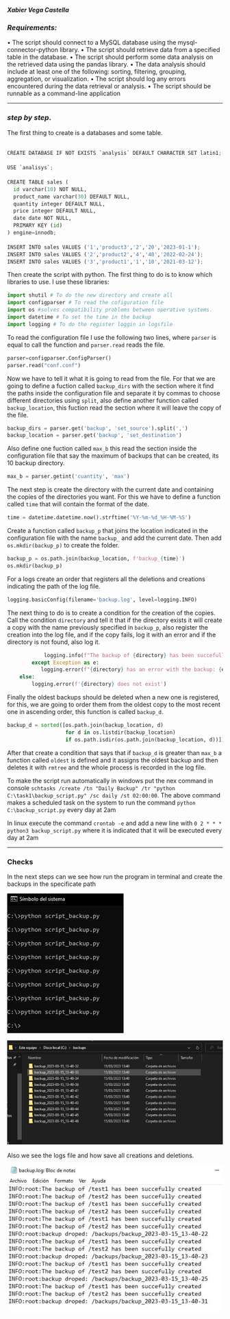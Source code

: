 ***Xabier Vega Castella***
### *Requirements:*

• The script should connect to a MySQL database using the mysql-connector-python library.
• The script should retrieve data from a specified table in the database.
• The script should perform some data analysis on the retrieved data using the pandas library.
• The data analysis should include at least one of the following: sorting, filtering, grouping, 
  aggregation, or visualization.
• The script should log any errors encountered during the data retrieval or analysis.
• The script should be runnable as a command-line application

---
### *step by step*.

The first thing to create is a databases and some table.

```python

CREATE DATABASE IF NOT EXISTS `analysis` DEFAULT CHARACTER SET latin1;

USE `analisys`;

CREATE TABLE sales (
  id varchar(10) NOT NULL,
  product_name varchar(30) DEFAULT NULL,
  quantity integer DEFAULT NULL,
  price integer DEFAULT NULL,
  date date NOT NULL,
  PRIMARY KEY (id)
) engine=innodb;

INSERT INTO sales VALUES ('1','product3','2','20','2023-01-1');
INSERT INTO sales VALUES ('2','product2','4','40','2022-02-24');
INSERT INTO sales VALUES ('3','product1','1','10','2021-03-12');
```
Then create the script with python. The first thing to do is to know which libraries to use. I use these libraries:

```python
import shutil # To do the new directory and create all
import configparser # To read the cofiguration file
import os #solves compatibility problems between operative systems.
import datetime # To set the time in the backup
import logging # To do the register loggin in logsfile
```

To read the configuration file I use the following two lines, where `parser` is equal to call the function and `parser.read` reads the file.

```python
parser=configparser.ConfigParser()
parser.read("conf.conf")
```

Now we have to tell it what it is going to read from the file.
For that we are going to define a fuction called `backup_dirs` with the section where it find the paths inside the configuration file and separate it by commas to choose different directories using `split`, also define another function called `backup_location`, this fuction read the section where it will leave the copy of the file.
```python
backup_dirs = parser.get('backup', 'set_source').split(',')
backup_location = parser.get('backup', 'set_destination')
```
Also define one fuction called `max_b` this read the section inside the configuration file that say the maximum of backups that can be created, its 10 backup directory.

```python
max_b = parser.getint('cuantity', 'max')
```
The next step is create the directory with the current date and containing the copies of the directories you want.
For this we have to define a function called `time` that will contain the format of the date.
```python
time = datetime.datetime.now().strftime('%Y-%m-%d_%H-%M-%S')
```
Create a function called `backup_p` that joins the location indicated in the configuration file with the name `backup_` and add the current date.
Then add `os.mkdir(backup_p)` to create the folder.

```python
backup_p = os.path.join(backup_location, f'backup_{time}')
os.mkdir(backup_p)
```
For a logs create an order that registers all the deletions and creations indicating the path of the log file.
```python
logging.basicConfig(filename='backup.log', level=logging.INFO)
```
The next thing to do is to create a condition for the creation of the copies.
Call the condition `directory` and tell it that if the directory exists it will create a copy with the name previously specified in `backup_p`, also register the creation into the log file, and if the copy fails, log it with an error and if the directory is not found, also log it.
```python
            logging.info(f"The backup of {directory} has been succefully created")
        except Exception as e:
           logging.error(f"{directory} has an error with the backup: {e}")
    else:
        logging.error(f'{directory} does not exist')
```

Finally the oldest backups should be deleted when a new one is registered, for this, we are going to order them from the oldest copy to the most recent one in ascending order, this function is called `backup_d`.
```python
backup_d = sorted([os.path.join(backup_location, d)
                   for d in os.listdir(backup_location) 
                   if os.path.isdir(os.path.join(backup_location, d))])
```
After that create a condition that says that if `backup_d` is greater than `max_b` a function called `oldest` is defined and it assigns the oldest backup and then deletes it with `rmtree` and the whole process is recorded in the log file.

To make the script run automatically in windows put the nex command in console `schtasks /create /tn "Daily Backup" /tr "python C:\task1\backup_script.py" /sc daily /st 02:00:00`. The above command makes a scheduled task on the system to run the command `python C:\backup_script.py` every day at 2am

In linux execute the command `crontab -e` and add a new line with `0 2 * * * python3 backup_script.py` where it is indicated that it will be executed every day at 2am

---

### Checks

In the next steps can we see how run the program in terminal and create the backups in the specificate path

![foto 1](./img/1.jpg)

![foto 2](./img/2.jpg)

Also we see the logs file and how save all creations and deletions.

![foto 3](./img/3.jpg)
